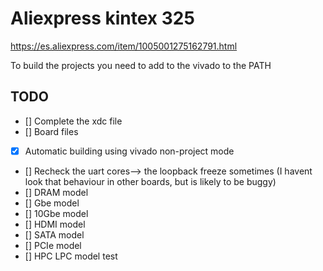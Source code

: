 # Aliexpress kintex 325


https://es.aliexpress.com/item/1005001275162791.html


To build the projects you need to add to the vivado to the PATH

## TODO

- [] Complete the xdc file
- [] Board files
- [x] Automatic building using vivado non-project mode
- [] Recheck the uart cores--> the loopback freeze sometimes (I havent look that behaviour in other boards, but is likely to be buggy)
- [] DRAM model
- [] Gbe model
- [] 10Gbe model
- [] HDMI model 
- [] SATA model
- [] PCIe model
- [] HPC LPC model test
